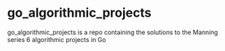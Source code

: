 # go_algorithmic_projects
go_algorithmic_projects is a repo containing the solutions to the Manning series 6 algorithmic projects in Go
